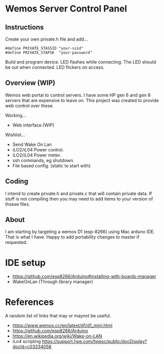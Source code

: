 # Wemos Server Control Panel

## Instructions

Create your own private.h file and add...
```
#define PRIVATE_STASSID "your-ssid"
#define PRIVATE_STAPSK  "your-password"
```

Build and program device. LED flashes while connecting. The LED should be out when connected. LED flickers on access.

## Overview (WIP)

Wemos web portal to control servers. I have some HP gen 6 and gen 8 servers that are expensive to leave on. This project was created to provide web control over these.

Working...

 * Web interface.(WIP)

Wishlist...

 * Send Wake On Lan
 * iLO2/iL04 Power control.
 * iLO2/iL04 Power meter.
 * ssh commands, eg shutdown. 
 * File based config. (static to start with)

## Coding

I intend to create private.h and private.c that will contain private data. If stuff is not compiling then you may need to add items to your version of thsese files.

## About

I am starting by targeting a wemos D1 (esp-8266) using Mac arduno IDE. That is what I have. Happy to add portability changes to master if requested.

# IDE setup

* https://github.com/esp8266/Arduino#installing-with-boards-manager
* WakeOnLan (Through library manager)


# References

A random list of links that may or maynot be useful.

 * https://www.wemos.cc/en/latest/d1/d1_mini.html
 * https://github.com/esp8266/Arduino
 * https://en.wikipedia.org/wiki/Wake-on-LAN
 * iLo4 scripting https://support.hpe.com/hpesc/public/docDisplay?docId=c03334058

